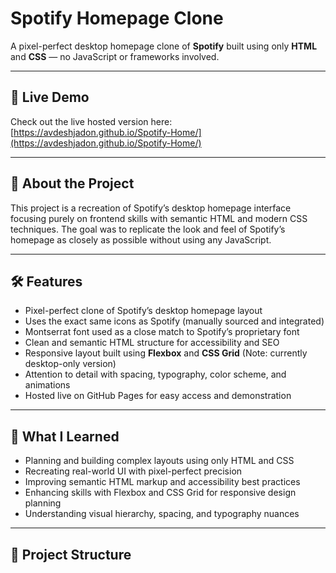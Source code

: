 # Spotify Homepage Clone

A pixel-perfect desktop homepage clone of **Spotify** built using only **HTML** and **CSS** — no JavaScript or frameworks involved.

---

## 🚀 Live Demo

Check out the live hosted version here:  
[https://avdeshjadon.github.io/Spotify-Home/](https://avdeshjadon.github.io/Spotify-Home/)

---

## 📁 About the Project

This project is a recreation of Spotify’s desktop homepage interface focusing purely on frontend skills with semantic HTML and modern CSS techniques. The goal was to replicate the look and feel of Spotify’s homepage as closely as possible without using any JavaScript.

---

## 🛠️ Features

- Pixel-perfect clone of Spotify’s desktop homepage layout  
- Uses the exact same icons as Spotify (manually sourced and integrated)  
- Montserrat font used as a close match to Spotify’s proprietary font  
- Clean and semantic HTML structure for accessibility and SEO  
- Responsive layout built using **Flexbox** and **CSS Grid** (Note: currently desktop-only version)  
- Attention to detail with spacing, typography, color scheme, and animations  
- Hosted live on GitHub Pages for easy access and demonstration  

---

## 🎯 What I Learned

- Planning and building complex layouts using only HTML and CSS  
- Recreating real-world UI with pixel-perfect precision  
- Improving semantic HTML markup and accessibility best practices  
- Enhancing skills with Flexbox and CSS Grid for responsive design planning  
- Understanding visual hierarchy, spacing, and typography nuances  

---

## 📂 Project Structure


